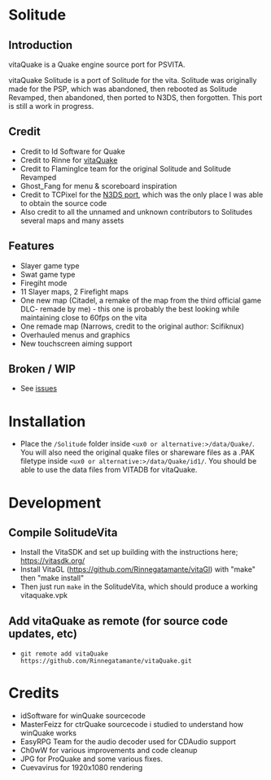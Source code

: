 # Solitude


## Introduction
vitaQuake is a Quake engine source port for PSVITA.

vitaQuake Solitude is a port of Solitude for the vita. Solitude was originally made for the PSP, which was abandoned, then rebooted as Solitude Revamped, then abandoned, then ported to N3DS, then forgotten. This port is still a work in progress.

## Credit
- Credit to Id Software for Quake
- Credit to Rinne for [vitaQuake](https://github.com/Rinnegatamante/vitaQuake)
- Credit to FlamingIce team for the original Solitude and Solitude Revamped
- Ghost_Fang for menu & scoreboard inspiration
- Credit to TCPixel for the [N3DS port](https://github.com/CollinScripter/Revamped3DS), which was the only place I was able to obtain the source code
- Also credit to all the unnamed and unknown contributors to Solitudes several maps and many assets

## Features
- Slayer game type
- Swat game type
- Firegiht mode
- 11 Slayer maps, 2 Firefight maps
 - One new map (Citadel, a remake of the map from the third official game DLC- remade by me) - this one is probably the best looking while maintaining close to 60fps on the vita
 - One remade map (Narrows, credit to the original author: Scifiknux)
- Overhauled menus and graphics
- New touchscreen aiming support

## Broken / WIP
- See [issues](https://github.com/mmccoy37/vitaQuake-Solitude/issues)

# Installation

- Place the ```/Solitude``` folder inside ```<ux0 or alternative:>/data/Quake/```. You will also need the original quake files or shareware files as a .PAK filetype inside ```<ux0 or alternative:>/data/Quake/id1/```. You should be able to use the data files from VITADB for vitaQuake.

# Development

## Compile SolitudeVita
- Install the VitaSDK and set up building with the instructions here; https://vitasdk.org/
- Install VitaGL (https://github.com/Rinnegatamante/vitaGl) with "make" then "make install"
- Then just run ``make`` in the SolitudeVita, which should produce a working vitaquake.vpk


## Add vitaQuake as remote (for source code updates, etc)
- ``git remote add vitaQuake https://github.com/Rinnegatamante/vitaQuake.git``

# Credits
- idSoftware for winQuake sourcecode
- MasterFeizz for ctrQuake sourcecode i studied to understand how winQuake works
- EasyRPG Team for the audio decoder used for CDAudio support
- Ch0wW for various improvements and code cleanup
- JPG for ProQuake and some various fixes.
- Cuevavirus for 1920x1080 rendering

